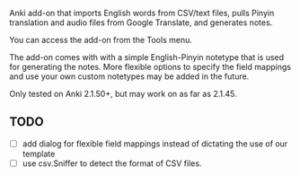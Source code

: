 Anki add-on that imports English words from CSV/text files, pulls Pinyin translation and audio files from Google Translate,
and generates notes.

You can access the add-on from the Tools menu.

The add-on comes with with a simple English-Pinyin notetype that is used for generating the notes.
More flexible options to specify the field mappings and use your own custom notetypes may be added in the future.

Only tested on Anki 2.1.50+, but may work on as far as 2.1.45.

## TODO

- [ ] add dialog for flexible field mappings instead of dictating the use of our template
- [ ] use csv.Sniffer to detect the format of CSV files.
